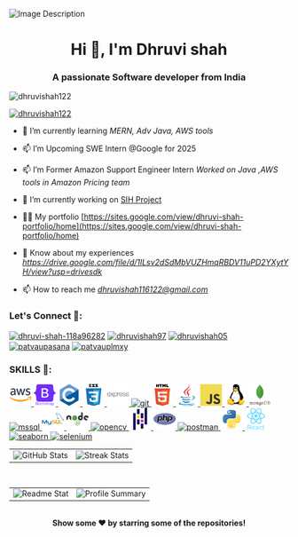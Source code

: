 ![Image Description](https://drive.google.com/uc?export=view&id=1cbEPAG3ERDVY_oqtELcQKFQFrWRYphg2)


<h1 align="center">Hi 👋, I'm Dhruvi shah</h1>
<h3 align="center">A passionate Software developer from India</h3>

<p align="left"> <img src="https://komarev.com/ghpvc/?username=dhruvishah122&label=Profile%20views&color=0e75b6&style=flat" alt="dhruvishah122" /> </p>

<p align="left"> <a href="https://github.com/ryo-ma/github-profile-trophy"><img src="https://github-profile-trophy.vercel.app/?username=dhruvishah122" alt="dhruvishah122" /></a> </p>

- 🌱 I’m currently learning *MERN, Adv Java, AWS tools*
- 📫 I’m Upcoming SWE Intern @Google for 2025
- 📫 I’m Former Amazon Support Engineer Intern *Worked on Java ,AWS tools in Amazon Pricing team*

- 🔭 I’m currently working on [SIH Project](https://github.com/dhruvishah122/SIH-2024)

- 👨‍💻 My portfolio [https://sites.google.com/view/dhruvi-shah-portfolio/home](https://sites.google.com/view/dhruvi-shah-portfolio/home)

- 📄 Know about my experiences *https://drive.google.com/file/d/1lLsv2dSdMbVUZHmqRBDV11uPD2YXytYH/view?usp=drivesdk*

- 📫 How to reach me *dhruvishah116122@gmail.com*

<h3 align="left">Let's Connect 🤝:</h3>
<p align="left">
<a href="https://linkedin.com/in/dhruvi-shah-118a96282" target="blank"><img align="center" src="https://raw.githubusercontent.com/rahuldkjain/github-profile-readme-generator/master/src/images/icons/Social/linked-in-alt.svg" alt="dhruvi-shah-118a96282" height="30" width="40" /></a>
<a href="https://www.codechef.com/users/dhruvishah97" target="blank"><img align="center" src="https://cdn.jsdelivr.net/npm/simple-icons@3.1.0/icons/codechef.svg" alt="dhruvishah97" height="30" width="40" /></a>
<a href="https://www.hackerrank.com/dhruvishah05" target="blank"><img align="center" src="https://raw.githubusercontent.com/rahuldkjain/github-profile-readme-generator/master/src/images/icons/Social/hackerrank.svg" alt="dhruvishah05" height="30" width="40" /></a>
<a href="https://www.leetcode.com/patvaupasana" target="blank"><img align="center" src="https://raw.githubusercontent.com/rahuldkjain/github-profile-readme-generator/master/src/images/icons/Social/leet-code.svg" alt="patvaupasana" height="30" width="40" /></a>
<a href="https://auth.geeksforgeeks.org/user/patvauplmxy" target="blank"><img align="center" src="https://raw.githubusercontent.com/rahuldkjain/github-profile-readme-generator/master/src/images/icons/Social/geeks-for-geeks.svg" alt="patvauplmxy" height="30" width="40" /></a>
</p>

<h3 align="left">SKILLS 🚀:</h3>
<p align="left"> <a href="https://aws.amazon.com" target="_blank" rel="noreferrer"> <img src="https://raw.githubusercontent.com/devicons/devicon/master/icons/amazonwebservices/amazonwebservices-original-wordmark.svg" alt="aws" width="40" height="40"/> </a> <a href="https://getbootstrap.com" target="_blank" rel="noreferrer"> <img src="https://raw.githubusercontent.com/devicons/devicon/master/icons/bootstrap/bootstrap-plain-wordmark.svg" alt="bootstrap" width="40" height="40"/> </a> <a href="https://www.cprogramming.com/" target="_blank" rel="noreferrer"> <img src="https://raw.githubusercontent.com/devicons/devicon/master/icons/c/c-original.svg" alt="c" width="40" height="40"/> </a> <a href="https://www.w3schools.com/css/" target="_blank" rel="noreferrer"> <img src="https://raw.githubusercontent.com/devicons/devicon/master/icons/css3/css3-original-wordmark.svg" alt="css3" width="40" height="40"/> </a> <a href="https://expressjs.com" target="_blank" rel="noreferrer"> <img src="https://raw.githubusercontent.com/devicons/devicon/master/icons/express/express-original-wordmark.svg" alt="express" width="40" height="40"/> </a> <a href="https://git-scm.com/" target="_blank" rel="noreferrer"> <img src="https://www.vectorlogo.zone/logos/git-scm/git-scm-icon.svg" alt="git" width="40" height="40"/> </a> <a href="https://www.w3.org/html/" target="_blank" rel="noreferrer"> <img src="https://raw.githubusercontent.com/devicons/devicon/master/icons/html5/html5-original-wordmark.svg" alt="html5" width="40" height="40"/> </a> <a href="https://www.java.com" target="_blank" rel="noreferrer"> <img src="https://raw.githubusercontent.com/devicons/devicon/master/icons/java/java-original.svg" alt="java" width="40" height="40"/> </a> <a href="https://developer.mozilla.org/en-US/docs/Web/JavaScript" target="_blank" rel="noreferrer"> <img src="https://raw.githubusercontent.com/devicons/devicon/master/icons/javascript/javascript-original.svg" alt="javascript" width="40" height="40"/> </a> <a href="https://www.linux.org/" target="_blank" rel="noreferrer"> <img src="https://raw.githubusercontent.com/devicons/devicon/master/icons/linux/linux-original.svg" alt="linux" width="40" height="40"/> </a> <a href="https://www.mongodb.com/" target="_blank" rel="noreferrer"> <img src="https://raw.githubusercontent.com/devicons/devicon/master/icons/mongodb/mongodb-original-wordmark.svg" alt="mongodb" width="40" height="40"/> </a> <a href="https://www.microsoft.com/en-us/sql-server" target="_blank" rel="noreferrer"> <img src="https://www.svgrepo.com/show/303229/microsoft-sql-server-logo.svg" alt="mssql" width="40" height="40"/> </a> <a href="https://www.mysql.com/" target="_blank" rel="noreferrer"> <img src="https://raw.githubusercontent.com/devicons/devicon/master/icons/mysql/mysql-original-wordmark.svg" alt="mysql" width="40" height="40"/> </a> <a href="https://nodejs.org" target="_blank" rel="noreferrer"> <img src="https://raw.githubusercontent.com/devicons/devicon/master/icons/nodejs/nodejs-original-wordmark.svg" alt="nodejs" width="40" height="40"/> </a> <a href="https://opencv.org/" target="_blank" rel="noreferrer"> <img src="https://www.vectorlogo.zone/logos/opencv/opencv-icon.svg" alt="opencv" width="40" height="40"/> </a> <a href="https://pandas.pydata.org/" target="_blank" rel="noreferrer"> <img src="https://raw.githubusercontent.com/devicons/devicon/2ae2a900d2f041da66e950e4d48052658d850630/icons/pandas/pandas-original.svg" alt="pandas" width="40" height="40"/> </a> <a href="https://www.php.net" target="_blank" rel="noreferrer"> <img src="https://raw.githubusercontent.com/devicons/devicon/master/icons/php/php-original.svg" alt="php" width="40" height="40"/> </a> <a href="https://postman.com" target="_blank" rel="noreferrer"> <img src="https://www.vectorlogo.zone/logos/getpostman/getpostman-icon.svg" alt="postman" width="40" height="40"/> </a> <a href="https://www.python.org" target="_blank" rel="noreferrer"> <img src="https://raw.githubusercontent.com/devicons/devicon/master/icons/python/python-original.svg" alt="python" width="40" height="40"/> </a> <a href="https://reactjs.org/" target="_blank" rel="noreferrer"> <img src="https://raw.githubusercontent.com/devicons/devicon/master/icons/react/react-original-wordmark.svg" alt="react" width="40" height="40"/> </a> <a href="https://seaborn.pydata.org/" target="_blank" rel="noreferrer"> <img src="https://seaborn.pydata.org/_images/logo-mark-lightbg.svg" alt="seaborn" width="40" height="40"/> </a> <a href="https://www.selenium.dev" target="_blank" rel="noreferrer"> <img src="https://raw.githubusercontent.com/detain/svg-logos/780f25886640cef088af994181646db2f6b1a3f8/svg/selenium-logo.svg" alt="selenium" width="40" height="40"/> </a> </p>

<!-- Adding Github Stats and Streak Stats -->

<table width="100%" align="center">
<tr>
<td>
  <img width="430em" src="https://github-readme-stats.vercel.app/api?username=dhruvishah122&show_icons=true&locale=en&theme=radical" alt="GitHub Stats"/>
</td>
<td>
  <img width="430em" src="https://github-readme-streak-stats.herokuapp.com/?user=dhruvishah122&theme=radical" alt="Streak Stats"/>
</td>
</tr>
</table>


<br>


<!-- Adding Readme Stats and Profile Summary -->

<table width="100%" align="center">
<tr>
 <td>
  <img width="350em" src="http://github-readme-stats.vercel.app/api/top-langs?username=dhruvishah122&show_icons=true&locale=en&layout=compact&theme=radical" alt="Readme Stat"/>
</td>
<td>
  <img width="600em" src="http://github-profile-summary-cards.vercel.app/api/cards/profile-details?username=dhruvishah122&theme=radical" alt="Profile Summary">
</td>
</tr>
</table>

<br>


<!-- Adding Footer -->

<div align="center"> <b> Show some ❤️ by starring some of the repositories! </b> </div>

